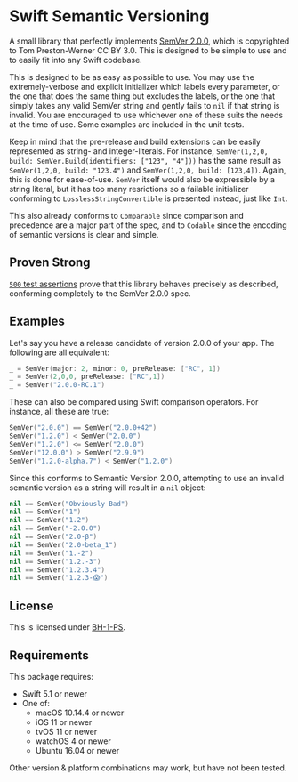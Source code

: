 # Swift Semantic Versioning #
A small library that perfectly implements [SemVer 2.0.0](https://semver.org/spec/v2.0.0.html), which is copyrighted to Tom Preston-Werner CC BY 3.0. This is designed to be simple to use and to easily fit into any Swift codebase.

This is designed to be as easy as possible to use. You may use the extremely-verbose and explicit initializer which labels every parameter, or the one that does the same thing but excludes the labels, or the one that simply takes any valid SemVer string and gently fails to `nil` if that string is invalid. You are encouraged to use whichever one of these suits the needs at the time of use. Some examples are included in the unit tests.

Keep in mind that the pre-release and build extensions can be easily represented as string- and integer-literals. For instance, `SemVer(1,2,0, build: SemVer.Build(identifiers: ["123", "4"]))` has the same result as `SemVer(1,2,0, build: "123.4")` and `SemVer(1,2,0, build: [123,4])`. Again, this is done for ease-of-use. `SemVer` itself would also be expressible by a string literal, but it has too many resrictions so a failable initializer conforming to `LosslessStringConvertible` is presented instead, just like `Int`.

This also already conforms to `Comparable` since comparison and precedence are a major part of the spec, and to `Codable` since the encoding of semantic versions is clear and simple.



## Proven Strong ##

[`500` test assertions](./Tests/SemVerTests) prove that this library behaves precisely as described, conforming completely to the SemVer 2.0.0 spec.



## Examples ##

Let's say you have a release candidate of version 2.0.0 of your app. The following are all equivalent:

```swift
_ = SemVer(major: 2, minor: 0, preRelease: ["RC", 1])
_ = SemVer(2,0,0, preRelease: ["RC",1])
_ = SemVer("2.0.0-RC.1")
```

These can also be compared using Swift comparison operators. For instance, all these are true:

```swift
SemVer("2.0.0") == SemVer("2.0.0+42")
SemVer("1.2.0") < SemVer("2.0.0")
SemVer("1.2.0") <= SemVer("2.0.0")
SemVer("12.0.0") > SemVer("2.9.9")
SemVer("1.2.0-alpha.7") < SemVer("1.2.0")
```

Since this conforms to Semantic Version 2.0.0, attempting to use an invalid semantic version as a string will result in
a `nil` object:

```swift
nil == SemVer("Obviously Bad")
nil == SemVer("1")
nil == SemVer("1.2")
nil == SemVer("-2.0.0")
nil == SemVer("2.0-β")
nil == SemVer("2.0-beta_1")
nil == SemVer("1.-2")
nil == SemVer("1.2.-3")
nil == SemVer("1.2.3.4")
nil == SemVer("1.2.3-😱")
```



## License ##

This is licensed under [BH-1-PS](https://github.com/BlueHuskyStudios/Licenses/blob/master/Licenses/BH-1-PS.txt).



## Requirements ##

This package requires:
- Swift 5.1 or newer
- One of:
    - macOS 10.14.4 or newer
    - iOS 11 or newer
    - tvOS 11 or newer
    - watchOS 4 or newer
    - Ubuntu 16.04 or newer

Other version & platform combinations may work, but have not been tested.
